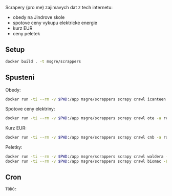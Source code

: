 Scrapery (pro me) zajimavych dat z tech internetu:

* obedy na Jindrove skole
* spotove ceny vykupu elektricke energie
* kurz EUR
* ceny peletek

## Setup

```bash
docker build . -t msgre/scrappers
```

## Spusteni

Obedy:

```bash
docker run -ti --rm -v $PWD:/app msgre/scrappers scrapy crawl icanteen -L ERROR -a canteen_id=<id> -o -:json
```

Spotove ceny elektriny:

```bash
docker run -ti --rm -v $PWD:/app msgre/scrappers scrapy crawl ote -a report_date=2023-01-08 -L ERROR -o -:json
```

Kurz EUR:

```bash
docker run -ti --rm -v $PWD:/app msgre/scrappers scrapy crawl cnb -a rate_date=2023-01-08 -L ERROR -o -:json
```

Peletky:

```bash
docker run -ti --rm -v $PWD:/app msgre/scrappers scrapy crawl waldera -L ERROR -o -:json
docker run -ti --rm -v $PWD:/app msgre/scrappers scrapy crawl biomac -L ERROR -o -:json
```

## Cron

```
TODO:
```
